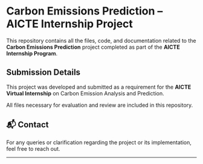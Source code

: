 # Carbon Emissions Prediction – AICTE Internship Project

This repository contains all the files, code, and documentation related to the **Carbon Emissions Prediction** project completed as part of the **AICTE Internship Program**.


##  Submission Details

This project was developed and submitted as a requirement for the **AICTE Virtual Internship** on Carbon Emission Analysis and Prediction.

All files necessary for evaluation and review are included in this repository.

## 📬 Contact

For any queries or clarification regarding the project or its implementation, feel free to reach out.

---

